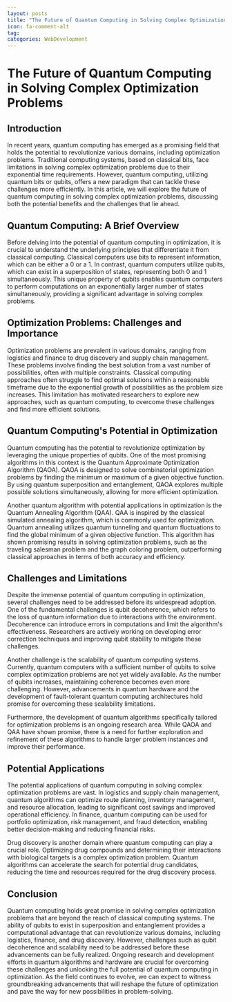 ```yaml
---
layout: posts
title: "The Future of Quantum Computing in Solving Complex Optimization Problems"
icon: fa-comment-alt
tag:      
categories: WebDevelopment
---
```



# The Future of Quantum Computing in Solving Complex Optimization Problems

## Introduction

In recent years, quantum computing has emerged as a promising field that holds the potential to revolutionize various domains, including optimization problems. Traditional computing systems, based on classical bits, face limitations in solving complex optimization problems due to their exponential time requirements. However, quantum computing, utilizing quantum bits or qubits, offers a new paradigm that can tackle these challenges more efficiently. In this article, we will explore the future of quantum computing in solving complex optimization problems, discussing both the potential benefits and the challenges that lie ahead.

## Quantum Computing: A Brief Overview

Before delving into the potential of quantum computing in optimization, it is crucial to understand the underlying principles that differentiate it from classical computing. Classical computers use bits to represent information, which can be either a 0 or a 1. In contrast, quantum computers utilize qubits, which can exist in a superposition of states, representing both 0 and 1 simultaneously. This unique property of qubits enables quantum computers to perform computations on an exponentially larger number of states simultaneously, providing a significant advantage in solving complex problems.

## Optimization Problems: Challenges and Importance

Optimization problems are prevalent in various domains, ranging from logistics and finance to drug discovery and supply chain management. These problems involve finding the best solution from a vast number of possibilities, often with multiple constraints. Classical computing approaches often struggle to find optimal solutions within a reasonable timeframe due to the exponential growth of possibilities as the problem size increases. This limitation has motivated researchers to explore new approaches, such as quantum computing, to overcome these challenges and find more efficient solutions.

## Quantum Computing's Potential in Optimization

Quantum computing has the potential to revolutionize optimization by leveraging the unique properties of qubits. One of the most promising algorithms in this context is the Quantum Approximate Optimization Algorithm (QAOA). QAOA is designed to solve combinatorial optimization problems by finding the minimum or maximum of a given objective function. By using quantum superposition and entanglement, QAOA explores multiple possible solutions simultaneously, allowing for more efficient optimization.

Another quantum algorithm with potential applications in optimization is the Quantum Annealing Algorithm (QAA). QAA is inspired by the classical simulated annealing algorithm, which is commonly used for optimization. Quantum annealing utilizes quantum tunneling and quantum fluctuations to find the global minimum of a given objective function. This algorithm has shown promising results in solving optimization problems, such as the traveling salesman problem and the graph coloring problem, outperforming classical approaches in terms of both accuracy and efficiency.

## Challenges and Limitations

Despite the immense potential of quantum computing in optimization, several challenges need to be addressed before its widespread adoption. One of the fundamental challenges is qubit decoherence, which refers to the loss of quantum information due to interactions with the environment. Decoherence can introduce errors in computations and limit the algorithm's effectiveness. Researchers are actively working on developing error correction techniques and improving qubit stability to mitigate these challenges.

Another challenge is the scalability of quantum computing systems. Currently, quantum computers with a sufficient number of qubits to solve complex optimization problems are not yet widely available. As the number of qubits increases, maintaining coherence becomes even more challenging. However, advancements in quantum hardware and the development of fault-tolerant quantum computing architectures hold promise for overcoming these scalability limitations.

Furthermore, the development of quantum algorithms specifically tailored for optimization problems is an ongoing research area. While QAOA and QAA have shown promise, there is a need for further exploration and refinement of these algorithms to handle larger problem instances and improve their performance.

## Potential Applications

The potential applications of quantum computing in solving complex optimization problems are vast. In logistics and supply chain management, quantum algorithms can optimize route planning, inventory management, and resource allocation, leading to significant cost savings and improved operational efficiency. In finance, quantum computing can be used for portfolio optimization, risk management, and fraud detection, enabling better decision-making and reducing financial risks.

Drug discovery is another domain where quantum computing can play a crucial role. Optimizing drug compounds and determining their interactions with biological targets is a complex optimization problem. Quantum algorithms can accelerate the search for potential drug candidates, reducing the time and resources required for the drug discovery process.

## Conclusion

Quantum computing holds great promise in solving complex optimization problems that are beyond the reach of classical computing systems. The ability of qubits to exist in superposition and entanglement provides a computational advantage that can revolutionize various domains, including logistics, finance, and drug discovery. However, challenges such as qubit decoherence and scalability need to be addressed before these advancements can be fully realized. Ongoing research and development efforts in quantum algorithms and hardware are crucial for overcoming these challenges and unlocking the full potential of quantum computing in optimization. As the field continues to evolve, we can expect to witness groundbreaking advancements that will reshape the future of optimization and pave the way for new possibilities in problem-solving.